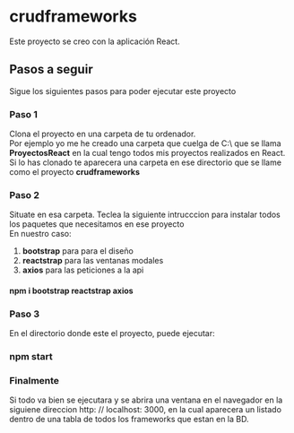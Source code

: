 # crudframeworks

Este proyecto se creo con la aplicación  React.
## Pasos a seguir
Sigue los siguientes pasos para poder ejecutar este proyecto
### Paso 1
Clona el proyecto en una carpeta de tu ordenador.<br>
Por ejemplo yo me he creado una carpeta que cuelga de C:\ que se llama **ProyectosReact** en la cual tengo todos mis proyectos realizados en React.<br>
Si lo has clonado te aparecera una carpeta en ese directorio que se llame como el proyecto **crudframeworks**

### Paso 2
Situate en esa carpeta. Teclea la siguiente intrucccion para instalar todos los paquetes que necesitamos en ese proyecto<br>
En nuestro caso:
1. **bootstrap** para  para el diseño
2. **reactstrap** para las ventanas modales
3. **axios** para las peticiones a la api 

#### npm i bootstrap reactstrap axios

### Paso 3
En el directorio donde este el proyecto, puede ejecutar:

### npm start

### Finalmente
Si todo va bien se ejecutara y se abrira una ventana en el navegador en la siguiene direccion  http: // localhost: 3000, en la cual aparecera  un listado dentro de una tabla de todos los frameworks que estan en la BD. 



